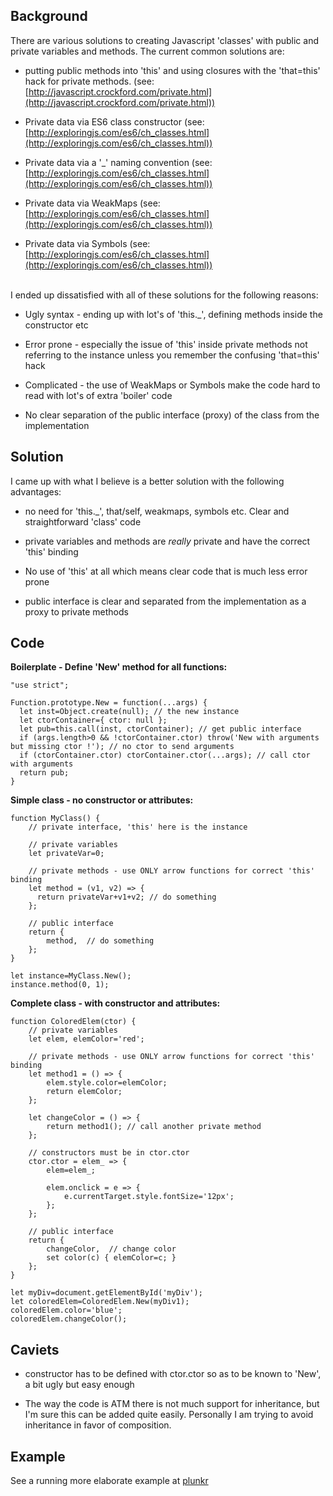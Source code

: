 ## Background ##

There are various solutions to creating Javascript 'classes' with public and private variables and methods. The current common solutions are:

 - putting public methods into 'this' and using closures with the 'that=this' hack for private methods.
(see: [http://javascript.crockford.com/private.html](http://javascript.crockford.com/private.html))

 - Private data via ES6 class constructor
 (see: [http://exploringjs.com/es6/ch_classes.html](http://exploringjs.com/es6/ch_classes.html))
 
 - Private data via a '_' naming convention
  (see: [http://exploringjs.com/es6/ch_classes.html](http://exploringjs.com/es6/ch_classes.html))

 - Private data via WeakMaps
  (see: [http://exploringjs.com/es6/ch_classes.html](http://exploringjs.com/es6/ch_classes.html))

 - Private data via Symbols
  (see: [http://exploringjs.com/es6/ch_classes.html](http://exploringjs.com/es6/ch_classes.html))

<br />
I ended up dissatisfied with all of these solutions for the following reasons:

 - Ugly syntax - ending up with lot's of 'this._', defining methods inside the constructor etc
 
 - Error prone - especially the issue of 'this' inside private methods not referring to the instance unless you remember the confusing 'that=this' hack

 - Complicated - the use of WeakMaps or Symbols make the code hard to read with lot's of extra 'boiler' code

 - No clear separation of the public interface (proxy) of the class from the implementation

Solution
---------
I came up with what I believe is a better solution with the following advantages:

 - no need for 'this._', that/self, weakmaps, symbols etc. Clear and straightforward 'class' code 

 - private variables and methods are _really_ private and have the correct 'this' binding

 - No use of 'this' at all which means clear code that is much less error prone
 
 - public interface is clear and separated from the implementation as a proxy to private methods

## Code ##

**Boilerplate - Define 'New' method for all functions:**

    "use strict";
    
    Function.prototype.New = function(...args) {
      let inst=Object.create(null); // the new instance
      let ctorContainer={ ctor: null }; 
      let pub=this.call(inst, ctorContainer); // get public interface
      if (args.length>0 && !ctorContainer.ctor) throw('New with arguments but missing ctor !'); // no ctor to send arguments
      if (ctorContainer.ctor) ctorContainer.ctor(...args); // call ctor with arguments
      return pub;
    }
    
**Simple class - no constructor or attributes:**

    
    function MyClass() {
    	// private interface, 'this' here is the instance
    
    	// private variables
    	let privateVar=0;
    
    	// private methods - use ONLY arrow functions for correct 'this' binding
    	let method = (v1, v2) => {
    	  return privateVar+v1+v2; // do something
    	};
    	
    	// public interface
    	return {
    		method,  // do something
    	};
    }
      
    let instance=MyClass.New();
    instance.method(0, 1);

**Complete class - with constructor and attributes:**

    function ColoredElem(ctor) {
    	// private variables
    	let elem, elemColor='red';
    
    	// private methods - use ONLY arrow functions for correct 'this' binding
    	let method1 = () => {
    		elem.style.color=elemColor;
    		return elemColor;
    	};
    
    	let changeColor = () => {
    		return method1(); // call another private method
    	};
    
    	// constructors must be in ctor.ctor
    	ctor.ctor = elem_ => {
    		elem=elem_;
    
    		elem.onclick = e => {
    			e.currentTarget.style.fontSize='12px';
    		};
    	};
    
    	// public interface
    	return {
    		changeColor,  // change color
    		set color(c) { elemColor=c; }
    	};
    }
    
    let myDiv=document.getElementById('myDiv');
    let coloredElem=ColoredElem.New(myDiv1);
    coloredElem.color='blue';
    coloredElem.changeColor();

## Caviets ##

 - constructor has to be defined with ctor.ctor so as to be known to 'New', a bit ugly but easy enough
 
 - The way the code is ATM there is not much support for inheritance, but I'm sure this can be added quite easily. Personally I am trying to avoid inheritance in favor of composition.

## Example ##

See a running more elaborate example at [plunkr](https://plnkr.co/edit/aLp6Jj1MAUo8qBM7GvPs)


